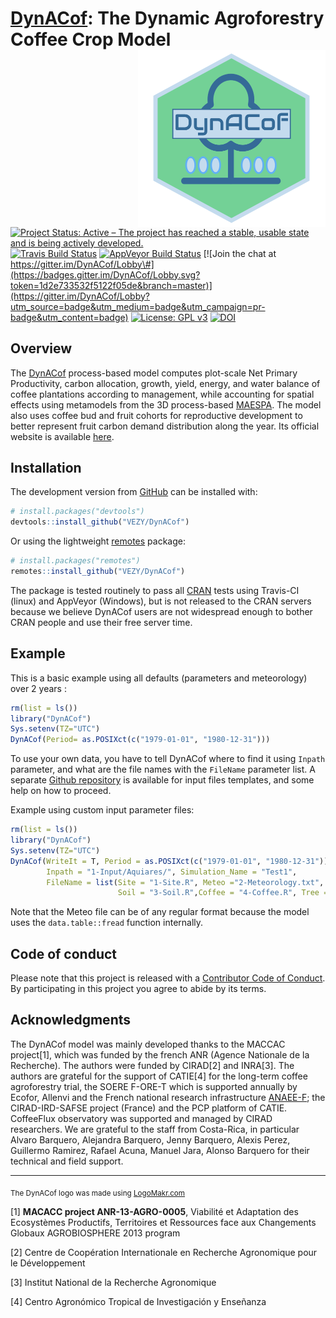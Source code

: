 
<!-- README.md is generated from README.Rmd. Please edit that file -->

[DynACof](https://vezy.github.io/DynACof): The Dynamic Agroforestry Coffee Crop Model <img src="man/figures/logo.png" alt="logo" width="300" align="right" />
=============================================================================================================================================================

[![Project Status: Active – The project has reached a stable, usable state and is being actively developed.](http://www.repostatus.org/badges/latest/active.svg)](http://www.repostatus.org/#active) [![Travis Build Status](https://travis-ci.com/VEZY/DynACof.svg?branch=master)](https://travis-ci.com/VEZY/DynACof) [![AppVeyor Build Status](https://ci.appveyor.com/api/projects/status/github/VEZY/DynACof?branch=master&svg=true)](https://ci.appveyor.com/project/VEZY/DynACof) [![Join the chat at https://gitter.im/DynACof/Lobby\#](https://badges.gitter.im/DynACof/Lobby.svg?token=1d2e733532f5122f05de&branch=master)](https://gitter.im/DynACof/Lobby?utm_source=badge&utm_medium=badge&utm_campaign=pr-badge&utm_content=badge) [![License: GPL v3](https://img.shields.io/badge/License-GPL%20v3-blue.svg)](https://www.gnu.org/licenses/gpl-3.0) [![DOI](https://zenodo.org/badge/DOI/10.5281/zenodo.1256816.svg)](https://doi.org/10.5281/zenodo.1256816)

Overview
--------

The [DynACof](https://vezy.github.io/DynACof) process-based model computes plot-scale Net Primary Productivity, carbon allocation, growth, yield, energy, and water balance of coffee plantations according to management, while accounting for spatial effects using metamodels from the 3D process-based [MAESPA](https://maespa.github.io/). The model also uses coffee bud and fruit cohorts for reproductive development to better represent fruit carbon demand distribution along the year. Its official website is available [here](https://vezy.github.io/DynACof).

Installation
------------

The development version from [GitHub](https://github.com/) can be installed with:

``` r
# install.packages("devtools")
devtools::install_github("VEZY/DynACof")
```

Or using the lightweight [remotes](https://github.com/r-lib/remotes#readme) package:

``` r
# install.packages("remotes")
remotes::install_github("VEZY/DynACof")
```

The package is tested routinely to pass all [CRAN](https://CRAN.R-project.org) tests using Travis-CI (linux) and AppVeyor (Windows), but is not released to the CRAN servers because we believe DynACof users are not widespread enough to bother CRAN people and use their free server time.

Example
-------

This is a basic example using all defaults (parameters and meteorology) over 2 years :

``` r
rm(list = ls())
library("DynACof")
Sys.setenv(TZ="UTC")
DynACof(Period= as.POSIXct(c("1979-01-01", "1980-12-31")))
```

To use your own data, you have to tell DynACof where to find it using `Inpath` parameter, and what are the file names with the `FileName` parameter list. A separate [Github repository](https://github.com/VEZY/DynACof_inputs) is available for input files templates, and some help on how to proceed.

Example using custom input parameter files:

``` r
rm(list = ls())
library("DynACof")
Sys.setenv(TZ="UTC")
DynACof(WriteIt = T, Period = as.POSIXct(c("1979-01-01", "1980-12-31")),
        Inpath = "1-Input/Aquiares/", Simulation_Name = "Test1",
        FileName = list(Site = "1-Site.R", Meteo ="2-Meteorology.txt",
                        Soil = "3-Soil.R",Coffee = "4-Coffee.R", Tree = NULL))
```

Note that the Meteo file can be of any regular format because the model uses the `data.table::fread` function internally.

Code of conduct
---------------

Please note that this project is released with a [Contributor Code of Conduct](CODE_OF_CONDUCT.md). By participating in this project you agree to abide by its terms.

Acknowledgments
---------------

The DynACof model was mainly developed thanks to the MACCAC project[1], which was funded by the french ANR (Agence Nationale de la Recherche). The authors were funded by CIRAD[2] and INRA[3]. The authors are grateful for the support of CATIE[4] for the long-term coffee agroforestry trial, the SOERE F-ORE-T which is supported annually by Ecofor, Allenvi and the French national research infrastructure [ANAEE-F](http://www.anaee-france.fr/fr/); the CIRAD-IRD-SAFSE project (France) and the PCP platform of CATIE. CoffeeFlux observatory was supported and managed by CIRAD researchers. We are grateful to the staff from Costa-Rica, in particular Alvaro Barquero, Alejandra Barquero, Jenny Barquero, Alexis Perez, Guillermo Ramirez, Rafael Acuna, Manuel Jara, Alonso Barquero for their technical and field support.

------------------------------------------------------------------------

<sub>The DynACof logo was made using <a href="http://logomakr.com" title="Logo Makr">LogoMakr.com</a> </sub>

[1] **MACACC project ANR-13-AGRO-0005**, Viabilité et Adaptation des Ecosystèmes Productifs, Territoires et Ressources face aux Changements Globaux AGROBIOSPHERE 2013 program

[2] Centre de Coopération Internationale en Recherche Agronomique pour le Développement

[3] Institut National de la Recherche Agronomique

[4] Centro Agronómico Tropical de Investigación y Enseñanza
